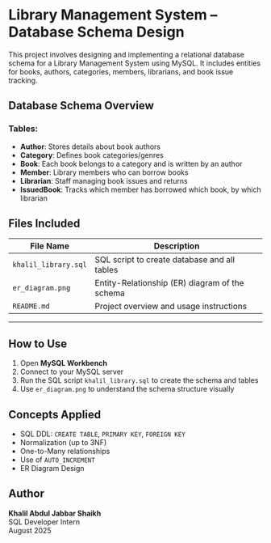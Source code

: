 #  Library Management System – Database Schema Design

This project involves designing and implementing a relational database schema for a Library Management System using MySQL. It includes entities for books, authors, categories, members, librarians, and book issue tracking.


## Database Schema Overview

###  Tables:
- **Author**: Stores details about book authors
- **Category**: Defines book categories/genres
- **Book**: Each book belongs to a category and is written by an author
- **Member**: Library members who can borrow books
- **Librarian**: Staff managing book issues and returns
- **IssuedBook**: Tracks which member has borrowed which book, by which librarian


##  Files Included

| File Name           | Description                                    |
|---------------------|------------------------------------------------|
| `khalil_library.sql`| SQL script to create database and all tables  |
| `er_diagram.png`    | Entity-Relationship (ER) diagram of the schema |
| `README.md`         | Project overview and usage instructions        |

---

##  How to Use

1. Open **MySQL Workbench**
2. Connect to your MySQL server
3. Run the SQL script `khalil_library.sql` to create the schema and tables
4. Use `er_diagram.png` to understand the schema structure visually

##  Concepts Applied

- SQL DDL: `CREATE TABLE`, `PRIMARY KEY`, `FOREIGN KEY`
- Normalization (up to 3NF)
- One-to-Many relationships
- Use of `AUTO_INCREMENT`
- ER Diagram Design

##  Author

**Khalil Abdul Jabbar Shaikh**  
SQL Developer Intern  
August 2025

